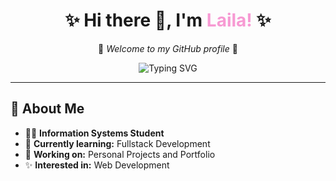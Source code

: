 <h1 align="center">✨ Hi there 👋, I'm <span style="color:#f79ad3">Laila!</span> ✨</h1>

<p align="center">
  🌸 <em>Welcome to my GitHub profile</em> 🌸  
</p>

<p align="center">
  <img src="https://readme-typing-svg.herokuapp.com?font=Fira+Code&weight=500&size=24&pause=1000&center=true&vCenter=true&color=F79AD3&width=435&lines=Information+Systems+Student;Lifelong+Learner+%F0%9F%92%96" alt="Typing SVG" />
</p>

---

## 🌟 About Me
- 👩‍💻 **Information Systems Student**
- 🌱 **Currently learning:** Fullstack Development
- 🔭 **Working on:** Personal Projects and Portfolio
- ✨ **Interested in:** Web Development
